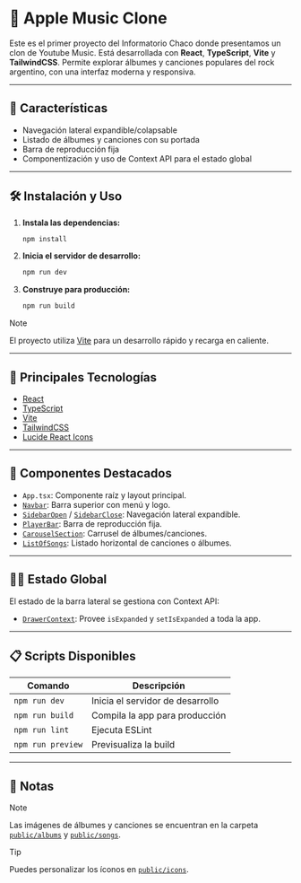 # 🎵 Apple Music Clone

Este es el primer proyecto del Informatorio Chaco donde presentamos un clon de Youtube Music. Está desarrollada con **React**, **TypeScript**, **Vite** y **TailwindCSS**. Permite explorar álbumes y canciones populares del rock argentino, con una interfaz moderna y responsiva.

---

## 🚀 Características

- Navegación lateral expandible/colapsable
- Listado de álbumes y canciones con su portada
- Barra de reproducción fija
- Componentización y uso de Context API para el estado global

---

## 🛠️ Instalación y Uso

1. **Instala las dependencias:**
   ```sh
   npm install
   ```

2. **Inicia el servidor de desarrollo:**
   ```sh
   npm run dev
   ```

3. **Construye para producción:**
   ```sh
   npm run build
   ```

> [!NOTE]
> El proyecto utiliza [Vite](https://vitejs.dev/) para un desarrollo rápido y recarga en caliente.

---

## 🧩 Principales Tecnologías

- [React](https://react.dev/)
- [TypeScript](https://www.typescriptlang.org/)
- [Vite](https://vitejs.dev/)
- [TailwindCSS](https://tailwindcss.com/)
- [Lucide React Icons](https://lucide.dev/)

---

## 📂 Componentes Destacados

- `App.tsx`: Componente raíz y layout principal.
- [`Navbar`](src/components/Navbar.tsx): Barra superior con menú y logo.
- [`SidebarOpen`](src/components/SidebarOpen.tsx) / [`SidebarClose`](src/components/SidebarClose.tsx): Navegación lateral expandible.
- [`PlayerBar`](src/components/Playerbar.tsx): Barra de reproducción fija.
- [`CarouselSection`](src/components/CarouselSection.tsx): Carrusel de álbumes/canciones.
- [`ListOfSongs`](src/components/ListOfSongs.tsx): Listado horizontal de canciones o álbumes.

---

## 🧑‍💻 Estado Global

El estado de la barra lateral se gestiona con Context API:

- [`DrawerContext`](src/context/drawer.tsx): Provee `isExpanded` y `setIsExpanded` a toda la app.

---

## 📋 Scripts Disponibles

| Comando         | Descripción                        |
|-----------------|------------------------------------|
| `npm run dev`   | Inicia el servidor de desarrollo   |
| `npm run build` | Compila la app para producción     |
| `npm run lint`  | Ejecuta ESLint                    |
| `npm run preview` | Previsualiza la build            |

---

## 📝 Notas

> [!NOTE]
> Las imágenes de álbumes y canciones se encuentran en la carpeta [`public/albums`](public/albums) y [`public/songs`](public/songs).

> [!TIP]
> Puedes personalizar los íconos en [`public/icons`](public/icons).
